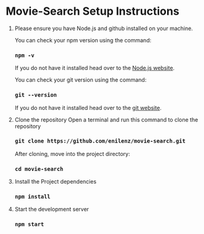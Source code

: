 # Movie-Search Setup Instructions

1. Please ensure you have Node.js and github installed on your machine.
   
   You can check your npm version using the command:
   ### `npm -v`

   If you do not have it installed head over to the [Node.js website](nodejs.org).

   You can check your git version using the command:
   ### `git --version`

   If you do not have it installed head over to the [git website](https://git-scm.com).


2. Clone the repository
   Open a terminal and run this command to clone the repository
   ### `git clone https://github.com/enilenz/movie-search.git`

   After cloning, move into the project directory:
   ### `cd movie-search`


3. Install the Project dependencies
   ### `npm install`


4. Start the development server
   ### `npm start`

